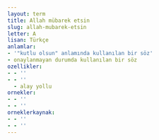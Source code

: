 ```yaml
---
layout: term
title: Allah mübarek etsin
slug: allah-mubarek-etsin
letter: A
lisan: Türkçe
anlamlar:
- '"kutlu olsun" anlamında kullanılan bir söz'
- onaylanmayan durumda kullanılan bir söz
ozellikler:
- - ''
- - ''
  - alay yollu
ornekler:
- - ''
- - ''
orneklerkaynak:
- - ''
- - ''
---
```

